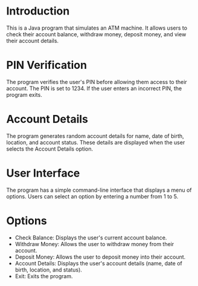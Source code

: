 # Introduction
This is a Java program that simulates an ATM machine. It allows users to check their account balance, withdraw money, deposit money, and view their account details.
# PIN Verification
The program verifies the user's PIN before allowing them access to their account. The PIN is set to 1234. If the user enters an incorrect PIN, the program exits.
# Account Details
The program generates random account details for name, date of birth, location, and account status. These details are displayed when the user selects the Account Details option.
# User Interface
The program has a simple command-line interface that displays a menu of options. Users can select an option by entering a number from 1 to 5.
# Options
- Check Balance: Displays the user's current account balance. 
- Withdraw Money: Allows the user to withdraw money from their account. 
- Deposit Money: Allows the user to deposit money into their account. 
- Account Details: Displays the user's account details (name, date of birth, location, and status). 
- Exit: Exits the program. 
